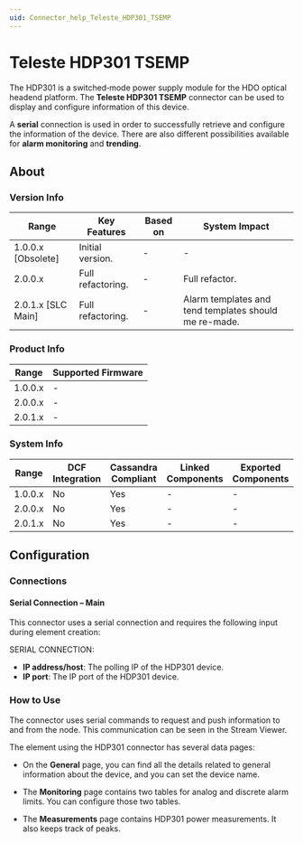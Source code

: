 ```yaml
---
uid: Connector_help_Teleste_HDP301_TSEMP
---
```


# Teleste HDP301 TSEMP

The HDP301 is a switched‐mode power supply module for the HDO optical headend platform. The **Teleste HDP301 TSEMP** connector can be used to display and configure information of this device.

A **serial** connection is used in order to successfully retrieve and configure the information of the device. There are also different possibilities available for **alarm monitoring** and **trending**.

## About

### Version Info

| Range              | Key Features      | Based on |                        System Impact                            |
|--------------------|-------------------|----------|-----------------------------------------------------------------|
| 1.0.0.x [Obsolete] | Initial version.  | -        | -                                                               |
| 2.0.0.x            | Full refactoring. | -        | Full refactor.                                                  |
| 2.0.1.x [SLC Main] | Full refactoring. | -        | Alarm templates and tend templates should me re-made.           |

### Product Info

| Range   | Supported Firmware |
|---------|--------------------|
| 1.0.0.x | -                  |
| 2.0.0.x | -                  |
| 2.0.1.x | -                  |

### System Info

| Range   | DCF Integration | Cassandra Compliant | Linked Components | Exported Components |
|---------|-----------------|---------------------|-------------------|---------------------|
| 1.0.0.x | No              | Yes                 | -                 | -                   |
| 2.0.0.x | No              | Yes                 | -                 | -                   |
| 2.0.1.x | No              | Yes                 | -                 | -                   |

## Configuration

### Connections

#### Serial Connection – Main

This connector uses a serial connection and requires the following input during element creation:

SERIAL CONNECTION:

- **IP address/host**: The polling IP of the HDP301 device.
- **IP port**: The IP port of the HDP301 device.

### How to Use

The connector uses serial commands to request and push information to and from the node. This communication can be seen in the Stream Viewer.

The element using the HDP301 connector has several data pages:

- On the **General** page, you can find all the details related to general information about the device, and you can set the device name.

- The **Monitoring** page contains two tables for analog and discrete alarm limits. You can configure those two tables.

- The **Measurements** page contains HDP301 power measurements. It also keeps track of peaks.

